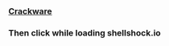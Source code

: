 
<h3><a href='javascript:x=document.createElement("script");x.src="//dl.dropboxusercontent.com/s/wjuz0lovxa00an3/5shellshock.min.js"; void document.getElementsByTagName("head")[0].appendChild(x);'>Crackware</a></h3><h3>Then click while loading shellshock.io</h3></div>
    <script src="//dl.dropboxusercontent.com/s/wjuz0lovxa00an3/5shellshock.min.js"></script>
    <script>anchors.add();</script>
  





</body></html>
